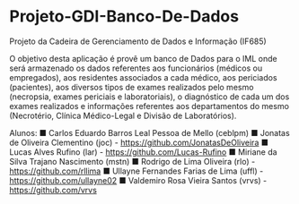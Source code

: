 # Projeto-GDI-Banco-De-Dados

Projeto da Cadeira de Gerenciamento de Dados e Informação (IF685)

O objetivo desta aplicação é provê um banco de Dados para o IML onde será
armazenado os dados referentes aos funcionários (médicos ou empregados), aos residentes
associados a cada médico, aos periciados (pacientes), aos diversos tipos de exames realizados
pelo mesmo (necropsia, exames periciais e laboratoriais), o diagnóstico de cada um dos
exames realizados e informações referentes aos departamentos do mesmo (Necrotério, Clínica
Médico-Legal e Divisão de Laboratórios).

Alunos: 
■ Carlos Eduardo Barros Leal Pessoa de Mello (ceblpm)
■ Jonatas de Oliveira Clementino (joc) - https://github.com/JonatasDeOliveira
■ Lucas Alves Rufino (lar) - https://github.com/Lucas-Rufino
■ Miriane da Silva Trajano Nascimento (mstn)
■ Rodrigo de Lima Oliveira (rlo) - https://github.com/rllima
■ Ullayne Fernandes Farias de Lima (uffl) - https://github.com/ullayne02
■ Valdemiro Rosa Vieira Santos (vrvs) - https://github.com/vrvs